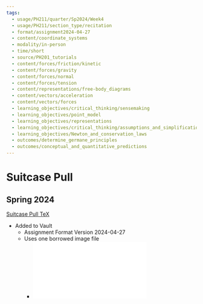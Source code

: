 ```yaml
---
tags:
  - usage/PH211/quarter/Sp2024/Week4
  - usage/PH211/section_type/recitation
  - format/assignment2024-04-27
  - content/coordinate_systems
  - modality/in-person
  - time/short
  - source/PH201_tutorials
  - content/forces/friction/kinetic
  - content/forces/gravity
  - content/forces/normal
  - content/forces/tension
  - content/representations/free-body_diagrams
  - content/vectors/acceleration
  - content/vectors/forces
  - learning_objectives/critical_thinking/sensemaking
  - learning_objectives/point_model
  - learning_objectives/representations
  - learning_objectives/critical_thinking/assumptions_and_simplifications
  - learning_objectives/Newton_and_conservation_laws
  - outcomes/determine_germane_principles
  - outcomes/conceptual_and_quantitative_predictions
---
```

# Suitcase Pull
## Spring 2024
[Suitcase Pull TeX](./Suitcase_Pull.tex)
* Added to Vault
	* Assignment Format Version 2024-04-27
	* Uses one borrowed image file
		* ![Boy Pulling Suitcase](./Boy_Pulling_Suitcase.pdf)